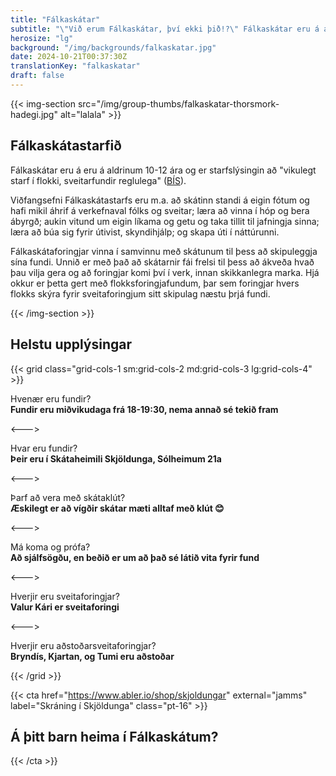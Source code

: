 ```yaml
---
title: "Fálkaskátar"
subtitle: "\"Við erum Fálkaskátar, því ekki þið!?\" Fálkaskátar eru á aldrinum 10-12 ára og lífið í skátapartýinu!"
herosize: "lg"
background: "/img/backgrounds/falkaskatar.jpg"
date: 2024-10-21T00:37:30Z
translationKey: "falkaskatar"
draft: false
---
```


{{< img-section src="/img/group-thumbs/falkaskatar-thorsmork-hadegi.jpg" alt="lalala" >}}

## Fálkaskátastarfið

Fálkaskátar eru á eru á aldrinum 10-12 ára og er starfslýsingin að "vikulegt starf í flokki, sveitarfundir reglulega" ([BÍS](https://skatarnir.is/falkaskatar-2/)).

Viðfangsefni Fálkaskátastarfs eru m.a. að skátinn standi á eigin fótum og hafi mikil áhrif á verkefnaval fólks og sveitar; læra að vinna í hóp og bera ábyrgð; aukin vitund um eigin líkama og getu og taka tillit til jafningja sinna; læra að búa sig fyrir útivist, skyndihjálp; og skapa úti í náttúrunni.

Fálkaskátaforingjar vinna í samvinnu með skátunum til þess að skipuleggja sína fundi. Unnið er með það að skátarnir fái frelsi til þess að ákveða hvað þau vilja gera og að foringjar komi því í verk, innan skikkanlegra marka. Hjá okkur er þetta gert með flokksforingjafundum, þar sem foringjar hvers flokks skýra fyrir sveitaforingjum sitt skipulag næstu þrjá fundi.

{{< /img-section >}}

## Helstu upplýsingar

{{< grid class="grid-cols-1 sm:grid-cols-2 md:grid-cols-3 lg:grid-cols-4" >}}

Hvenær eru fundir? <br /> **Fundir eru miðvikudaga frá 18-19:30, nema annað sé tekið fram**

<--->

Hvar eru fundir? <br /> **Þeir eru í Skátaheimili Skjöldunga, Sólheimum 21a**

<--->

Þarf að vera með skátaklút? <br /> **Æskilegt er að vígðir skátar mæti alltaf með klút 😊**

<--->

Má koma og prófa? <br /> **Að sjálfsögðu, en beðið er um að það sé látið vita fyrir fund**

<--->

Hverjir eru sveitaforingjar? <br /> **Valur Kári er sveitaforingi**

<--->

Hverjir eru aðstoðarsveitaforingjar? <br /> **Bryndís, Kjartan, og Tumi eru aðstoðar**

{{< /grid >}}

{{< cta href="https://www.abler.io/shop/skjoldungar" external="jamms" label="Skráning í Skjöldunga" class="pt-16" >}}

## Á þitt barn heima í Fálkaskátum?

{{< /cta >}}